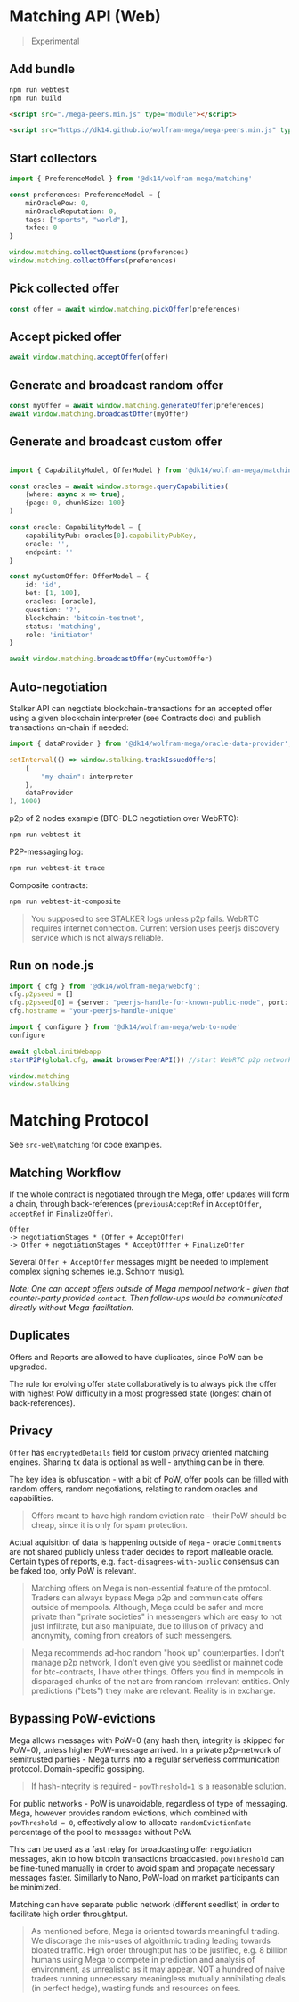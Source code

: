 # Matching API (Web)
> Experimental
## Add bundle

```bash
npm run webtest
npm run build
```

```html
<script src="./mega-peers.min.js" type="module"></script>
```

```html
<script src="https://dk14.github.io/wolfram-mega/mega-peers.min.js" type="module"></script>
```

## Start collectors

```ts
import { PreferenceModel } from '@dk14/wolfram-mega/matching'

const preferences: PreferenceModel = {
    minOraclePow: 0,
    minOracleReputation: 0,
    tags: ["sports", "world"],
    txfee: 0
}

window.matching.collectQuestions(preferences)
window.matching.collectOffers(preferences)
```

## Pick collected offer

```ts
const offer = await window.matching.pickOffer(preferences)
```

## Accept picked offer
```ts
await window.matching.acceptOffer(offer)
```

## Generate and broadcast random offer
```ts
const myOffer = await window.matching.generateOffer(preferences)
await window.matching.broadcastOffer(myOffer)
```

## Generate and broadcast custom offer

```ts

import { CapabilityModel, OfferModel } from '@dk14/wolfram-mega/matching'

const oracles = await window.storage.queryCapabilities(
    {where: async x => true}, 
    {page: 0, chunkSize: 100}
)

const oracle: CapabilityModel = {
    capabilityPub: oracles[0].capabilityPubKey,
    oracle: '',
    endpoint: ''
}

const myCustomOffer: OfferModel = {
    id: 'id',
    bet: [1, 100],
    oracles: [oracle],
    question: '?',
    blockchain: 'bitcoin-testnet',
    status: 'matching',
    role: 'initiator'
}

await window.matching.broadcastOffer(myCustomOffer)

```
## Auto-negotiation
Stalker API can negotiate blockchain-transactions for an accepted offer using a given blockchain interpreter (see Contracts doc) and publish transactions on-chain if needed:

```ts
import { dataProvider } from '@dk14/wolfram-mega/oracle-data-provider';

setInterval(() => window.stalking.trackIssuedOffers(
    {
        "my-chain": interpreter
    },
    dataProvider
), 1000)
```
p2p of 2 nodes example (BTC-DLC negotiation over WebRTC):

```bash
npm run webtest-it
```
P2P-messaging log:
```bash
npm run webtest-it trace
```
Composite contracts:
```bash
npm run webtest-it-composite
```

> You supposed to see STALKER logs unless p2p fails. WebRTC requires internet connection. Current version uses peerjs discovery service which is not always reliable.

## Run on node.js

```ts
import { cfg } from '@dk14/wolfram-mega/webcfg';
cfg.p2pseed = []
cfg.p2pseed[0] = {server: "peerjs-handle-for-known-public-node", port: 0}
cfg.hostname = "your-peerjs-handle-unique"

import { configure } from '@dk14/wolfram-mega/web-to-node'
configure

await global.initWebapp
startP2P(global.cfg, await browserPeerAPI()) //start WebRTC p2p network

window.matching
window.stalking
```




# Matching Protocol

See `src-web\matching` for code examples.

## Matching Workflow

If the whole contract is negotiated through the Mega, offer updates will form a chain, through back-references (`previousAcceptRef` in `AcceptOffer`, `acceptRef` in `FinalizeOffer`).

```
Offer 
-> negotiationStages * (Offer + AcceptOffer) 
-> Offer + negotiationStages * AcceptOfffer + FinalizeOffer
```

Several `Offer + AcceptOffer` messages might be needed to implement complex signing schemes (e.g. Schnorr musig).

_Note: One can accept offers outside of Mega mempool network - given that counter-party provided `contact`. Then follow-ups would be communicated directly without Mega-facilitation._

## Duplicates

Offers and Reports are allowed to have duplicates, since PoW can be upgraded.

The rule for evolving offer state collaboratively is to always pick the offer with highest PoW difficulty in a most progressed state (longest chain of back-references).

## Privacy

`Offer` has `encryptedDetails` field for custom privacy oriented matching engines. Sharing tx data is optional as well - anything can be in there. 

The key idea is obfuscation - with a bit of PoW, offer pools can be filled with random offers, random negotiations, relating to random oracles and capabilities.

> Offers meant to have high random eviction rate - their PoW should be cheap, since it is only for spam protection.

Actual aquisition of data is happening outside of `Mega` - oracle `Commitment`s are not shared publicly unless trader decides to report malleable oracle. Certain types of reports, e.g. `fact-disagrees-with-public` consensus can be faked too, only PoW is relevant.

> Matching offers on Mega is non-essential feature of the protocol. Traders can always bypass Mega p2p and communicate offers outside of mempools. Although, Mega could be safer and more private than "private societies" in messengers which are easy to not just infiltrate, but also manipulate, due to illusion of privacy and anonymity, coming from creators of such messengers. 

> Mega recommends ad-hoc random "hook up" counterparties. I don't manage p2p network, I don't even give you seedlist or mainnet code for btc-contracts, I have other things. Offers you find in mempools in disparaged chunks of the net are from random irrelevant entities. Only predictions ("bets") they make are relevant. Reality is in exchange.

## Bypassing PoW-evictions

Mega allows messages with PoW=0 (any hash then, integrity is skipped for PoW=0), unless higher PoW-message arrived. In a private p2p-network of semitrusted parties - Mega turns into a regular serverless communication protocol. Domain-specific gossiping.

>If hash-integrity is required - `powThreshold=1` is a reasonable solution.

For public networks - PoW is unavoidable, regardless of type of messaging. Mega, however provides random evictions, which combined with `powThreshold = 0`, effectively allow to allocate `randomEvictionRate` percentage of the pool to messages without PoW. 

This can be used as a fast relay for broadcasting offer negotiation messages, akin to how bitcoin transactions broadcasted. `powThreshold` can be fine-tuned manually in order to avoid spam and propagate necessary messages faster. Simillarly to Nano, PoW-load on market participants can be minimized.

Matching can have separate public network (different seedlist) in order to facilitate high order throughtput.

> As mentioned before, Mega is oriented towards meaningful trading. We discorage the mis-uses of algoithmic trading leading towards bloated traffic. High order throughtput has to be justified, e.g. 8 billion humans using Mega to compete in prediction and analysis of environment, as unrealistic as it may appear. NOT a hundred of naive traders running unnecessary meaningless mutually annihilating deals (in perfect hedge), wasting funds and resources on fees.